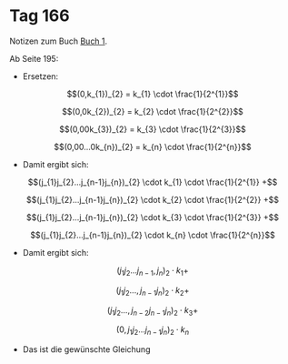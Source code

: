 # Tag 166

Notizen zum Buch [Buch 1](../Buch1.md).

Ab Seite 195:
* Ersetzen:
```math
(0,k_{1})_{2} = k_{1} \cdot \frac{1}{2^{1}}
```
```math
(0,0k_{2})_{2} = k_{2} \cdot \frac{1}{2^{2}}
```
```math
(0,00k_{3})_{2} = k_{3} \cdot \frac{1}{2^{3}}
```
```math
(0,00...0k_{n})_{2} = k_{n} \cdot \frac{1}{2^{n}}
```
* Damit ergibt sich:
```math
(j_{1}j_{2}...j_{n-1}j_{n})_{2} \cdot k_{1} \cdot \frac{1}{2^{1}} +
```
```math
(j_{1}j_{2}...j_{n-1}j_{n})_{2} \cdot k_{2} \cdot \frac{1}{2^{2}} +
```
```math
(j_{1}j_{2}...j_{n-1}j_{n})_{2} \cdot k_{3} \cdot \frac{1}{2^{3}} +
```
```math
(j_{1}j_{2}...j_{n-1}j_{n})_{2} \cdot k_{n} \cdot \frac{1}{2^{n}}
```

* Damit ergibt sich:
```math
(j_{1}j_{2}...j_{n-1},j_{n})_{2} \cdot k_{1} +
```
```math
(j_{1}j_{2}...,j_{n-1}j_{n})_{2} \cdot k_{2} +
```
```math
(j_{1}j_{2}...,j_{n-2}j_{n-1}j_{n})_{2} \cdot k_{3} +
```
```math
(0,j_{1}j_{2}...j_{n-1}j_{n})_{2} \cdot k_{n} 
```
* Das ist die gewünschte Gleichung
